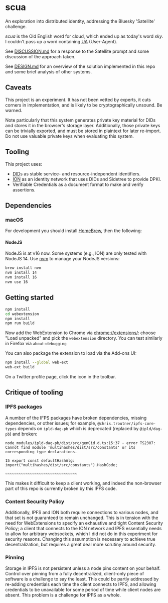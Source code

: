 # scua

An exploration into distributed identity, addressing the Bluesky 'Satellite' challenge.

*scua* is the Old English word for cloud, which ended up as today's word *sky*. I couldn't pass up a word containing <abbr title="User Agent">UA</abbr> (User-Agent).

See [DISCUSSION.md](docs/DISCUSSION.md) for a response to the Satellite prompt and some discussion of the approach taken.

See [DESIGN.md](docs/DESIGN.md) for an overview of the solution implemented in this repo and some brief analysis of other systems.

## Caveats

This project is an experiment. It has not been vetted by experts, it cuts corners in implementation, and is likely to be cryptographically unsound. Be warned.

Note particularly that this system generates private key material for DIDs and stores it in the browser's storage layer. Additionally, those private keys can be trivially exported, and must be stored in plaintext for later re-import. Do not use valuable private keys when evaluating this system.

## Tooling

This project uses:

* [DID](https://w3c-ccg.github.io/did-primer/)s as stable service- and resource-independent identifiers.
* [ION](https://blog.ipfs.io/2021-03-24-own-your-identity-with-ion/) as an identity network that uses DIDs and Sidetree to provide DPKI.
* Verifiable Credentials as a document format to make and verify assertions.

## Dependencies

### macOS

For development you should install [HomeBrew](https://brew.sh/), then the following:

#### NodeJS

NodeJS is at v16 now. Some systems (e.g., ION) are only tested with NodeJS 14. Use [nvm](https://github.com/nvm-sh/nvm) to manage your NodeJS versions:

```sh
brew install nvm
nvm install 14
nvm install 16
nvm use 16
```

## Getting started

```sh
npm install
cd webextension
npm install
npm run build
```

Now add the WebExtension to Chrome via [chrome://extensions/](chrome://extensions/): choose "Load unpacked" and pick the `webextension` directory. You can test similarly in Firefox via `about:debugging`

You can also package the extension to load via the Add-ons UI:

```sh
npm install --global web-ext
web-ext build
```

On a Twitter profile page, click the icon in the toolbar.

## Critique of tooling

### IPFS packages

A number of the IFPS packages have broken dependencies, missing dependencies, or other issues; for example, `@chris.troutner/ipfs-core-types` depends on `ipld-dag-pb` which is deprecated (replaced by `@ipld/dag-pb`) and broken:

```
node_modules/ipld-dag-pb/dist/src/genCid.d.ts:15:37 - error TS2307: Cannot find module 'multihashes/dist/src/constants' or its corresponding type declarations.

15 export const defaultHashAlg: import("multihashes/dist/src/constants").HashCode;
                                       ~~~~~~~~~~~~~~~~~~~~~~~~~~~~~~~~
```

This makes it difficult to keep a client working, and indeed the non-browser part of this repo is currently broken by this IPFS code.

### Content Security Policy

Additionally, IPFS and ION both require connections to various nodes, and that set is not guaranteed to remain unchanged. This is in tension with the need for WebExtensions to specify an exhaustive and tight Content Security Policy; a client that connects to the ION network and IPFS essentially needs to allow for arbitrary websockets, which I did not do in this experiment for security reasons. Changing this assumption is necessary to achieve true decentralization, but requires a great deal more scrutiny around security.

### Pinning

Storage in IPFS is not persistent unless a node pins content on your behalf. Control over pinning from a fully decentralized, client-only piece of software is a challenge to say the least. This could be partly addressed by re-adding credentials each time the client connects to IPFS, and allowing credentials to be unavailable for some period of time while client nodes are absent. This problem is a challenge for IPFS as a whole.
